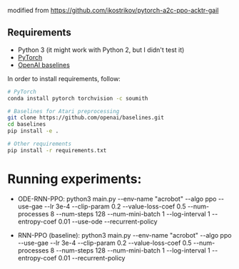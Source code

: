 modified from https://github.com/ikostrikov/pytorch-a2c-ppo-acktr-gail



## Requirements

* Python 3 (it might work with Python 2, but I didn't test it)
* [PyTorch](http://pytorch.org/)
* [OpenAI baselines](https://github.com/openai/baselines)

In order to install requirements, follow:

```bash
# PyTorch
conda install pytorch torchvision -c soumith

# Baselines for Atari preprocessing
git clone https://github.com/openai/baselines.git
cd baselines
pip install -e .

# Other requirements
pip install -r requirements.txt
```

# Running experiments:
* ODE-RNN-PPO:
python3 main.py --env-name "acrobot" --algo ppo --use-gae --lr 3e-4 --clip-param 0.2 --value-loss-coef 0.5 --num-processes 8 --num-steps 128 --num-mini-batch 1 --log-interval 1 --entropy-coef 0.01 --use-ode --recurrent-policy

* RNN-PPO (baseline):
python3 main.py --env-name "acrobot" --algo ppo --use-gae --lr 3e-4 --clip-param 0.2 --value-loss-coef 0.5 --num-processes 8 --num-steps 128 --num-mini-batch 1 --log-interval 1 --entropy-coef 0.01 --recurrent-policy
